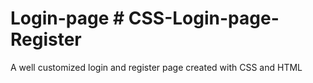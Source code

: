 # Login-page # CSS-Login-page-Register
A well customized login and register page created with CSS and HTML
